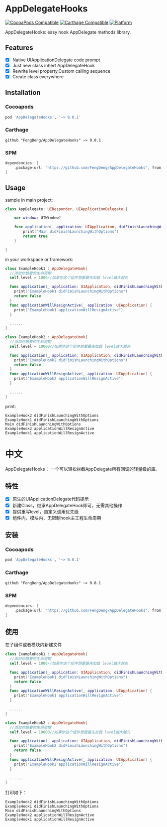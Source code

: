 # AppDelegateHooks  

[![CocoaPods Compatible](https://img.shields.io/cocoapods/v/AppDelegateHooks.svg)](https://img.shields.io/cocoapods/v/AppDelegateHooks.svg)
[![Carthage Compatible](https://img.shields.io/badge/Carthage-compatible-4BC51D.svg?style=flat)](https://github.com/Carthage/Carthage)
[![Platform](https://img.shields.io/cocoapods/p/AppDelegateHooks.svg?style=flat)](https://alamofire.github.io/Alamofire)

AppDelegateHooks: easy hook AppDelegate methods library.


## Features

- [x] Native UIApplicationDelegate code prompt
- [x] Just new class inhert AppDelegateHook
- [x] Rewrite level property,Custom calling sequence
- [x] Create class everywhere

## Installation

### Cocoapods

```ruby
pod 'AppDelegateHooks', '~> 0.0.1'
```
    
### Carthage

```ogdl
github "FengDeng/AppDelegateHooks" ~> 0.0.1
```
    
### SPM

```swift
dependencies: [
    .package(url: "https://github.com/FengDeng/AppDelegateHooks", from: "0.0.1")
]
```


## Usage

sample in main project:

```swift
class AppDelegate: UIResponder, UIApplicationDelegate {

    var window: UIWindow?

    func application(_ application: UIApplication, didFinishLaunchingWithOptions launchOptions: [UIApplication.LaunchOptionsKey: Any]?) -> Bool {
        print("Main didFinishLaunchingWithOptions")
        return true
    }

}
```


in your workspace or framework:

```swift
class ExampleHook1 : AppDelegateHook{
  //添加你想要的生命周期
  self.level = 1000//如果你这个组件想要最先加载 level越大越先

  func application(_ application: UIApplication, didFinishLaunchingWithOptions launchOptions: [UIApplicationLaunchOptionsKey : Any]?) -> Bool {
    print("ExampleHook1 didFinishLaunchingWithOptions")
    return false
  }
  func applicationWillResignActive(_ application: UIApplication) {
    print("ExampleHook1 applicationWillResignActive")
  }

  ......
}
```
    
```swift
class ExampleHook2 : AppDelegateHook{
  //添加你想要的生命周期
  self.level = 10000//如果你这个组件想要最先加载 level越大越先

  func application(_ application: UIApplication, didFinishLaunchingWithOptions launchOptions: [UIApplicationLaunchOptionsKey : Any]?) -> Bool {
    print("ExampleHook2 didFinishLaunchingWithOptions")
    return false
  }
  func applicationWillResignActive(_ application: UIApplication) {
    print("ExampleHook2 applicationWillResignActive")
  }

  ......
}
```
    
    
print:

    
    ExampleHook2 didFinishLaunchingWithOptions
    ExampleHook1 didFinishLaunchingWithOptions
    Main didFinishLaunchingWithOptions
    ExampleHook2 applicationWillResignActive
    ExampleHook1 applicationWillResignActive


## 


# 中文

AppDelegateHooks： 一个可以轻松拦截AppDelegate所有回调的轻量级的库。

## 特性

- [x] 原生的UIApplicationDelegate代码提示
- [x] 新建Class，继承AppDelegateHook即可，无需其他操作
- [x] 提供重写level，自定义调用优先级
- [x] 组件内，模块内，无限制hook主工程生命周期

## 安装

 ### Cocoapods

```ruby
pod 'AppDelegateHooks', '~> 0.0.1'
```
    
### Carthage

```ogdl
github "FengDeng/AppDelegateHooks" ~> 0.0.1
```
    
### SPM

```swift
dependencies: [
    .package(url: "https://github.com/FengDeng/AppDelegateHooks", from: "0.0.1")
]
```
    
## 使用

在子组件或者模块内新建文件

```swift
class ExampleHook1 : AppDelegateHook{
  //添加你想要的生命周期
  self.level = 1000//如果你这个组件想要最先加载 level越大越先

  func application(_ application: UIApplication, didFinishLaunchingWithOptions launchOptions: [UIApplicationLaunchOptionsKey : Any]?) -> Bool {
    print("ExampleHook1 didFinishLaunchingWithOptions")
    return false
  }
  func applicationWillResignActive(_ application: UIApplication) {
    print("ExampleHook1 applicationWillResignActive")
  }

  ......
}
```
    
```swift
class ExampleHook2 : AppDelegateHook{
  //添加你想要的生命周期
  self.level = 10000//如果你这个组件想要最先加载 level越大越先

  func application(_ application: UIApplication, didFinishLaunchingWithOptions launchOptions: [UIApplicationLaunchOptionsKey : Any]?) -> Bool {
    print("ExampleHook2 didFinishLaunchingWithOptions")
    return false
  }
  func applicationWillResignActive(_ application: UIApplication) {
    print("ExampleHook2 applicationWillResignActive")
  }

  ......
}
```
    
打印如下：

    ExampleHook2 didFinishLaunchingWithOptions
    ExampleHook1 didFinishLaunchingWithOptions
    Main didFinishLaunchingWithOptions
    ExampleHook2 applicationWillResignActive
    ExampleHook1 applicationWillResignActive
    


